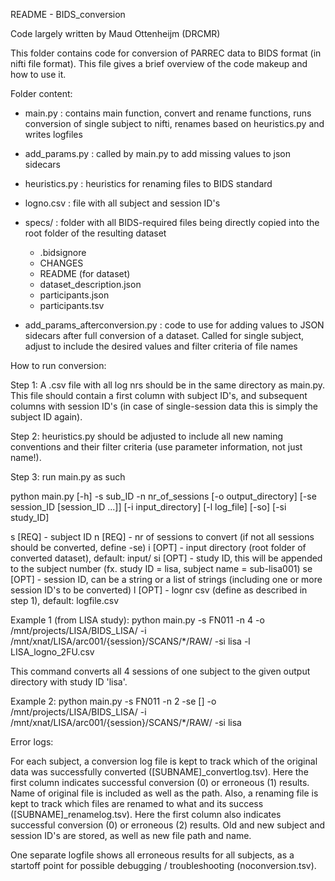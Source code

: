 README - BIDS_conversion

Code largely written by Maud Ottenheijm (DRCMR)



This folder contains code for conversion of PARREC data to BIDS format (in nifti file format).
This file gives a brief overview of the code makeup and how to use it.


Folder content:

- main.py			: contains main function, convert and rename functions, runs conversion of single subject to nifti, renames based on heuristics.py and writes logfiles
- add_params.py		: called by main.py to add missing values to json sidecars
- heuristics.py		: heuristics for renaming files to BIDS standard
- logno.csv			: file with all subject and session ID's

- specs/			: folder with all BIDS-required files being directly copied into the root folder of the resulting dataset
	- .bidsignore
	- CHANGES
	- README (for dataset)
	- dataset_description.json
	- participants.json
	- participants.tsv

- add_params_afterconversion.py	: code to use for adding values to JSON sidecars after full conversion of a dataset. Called for single subject, adjust to include the desired values and filter criteria of file names
	


How to run conversion:


Step 1: A .csv file with all log nrs should be in the same directory as main.py. This file should contain a first column with subject ID's, and subsequent columns with session ID's (in case of single-session data this is simply the subject ID again).


Step 2: heuristics.py should be adjusted to include all new naming conventions and their filter criteria (use parameter information, not just name!).


Step 3: run main.py as such

python main.py [-h] -s sub_ID -n nr_of_sessions [-o output_directory]
				[-se session_ID [session_ID ...]] [-i input_directory]
				[-l log_file] [-so] [-si study_ID]

s	[REQ]	- subject ID
n	[REQ]	- nr of sessions to convert (if not all sessions should be converted, define -se)
i	[OPT]	- input directory (root folder of converted dataset), default: input/
si	[OPT]	- study ID, this will be appended to the subject number (fx. study ID = lisa, subject name = sub-lisa001)
se	[OPT]	- session ID, can be a string or a list of strings (including one or more session ID's to be converted)
l	[OPT]	- lognr csv (define as described in step 1), default: logfile.csv


Example 1 (from LISA study):
python main.py -s FN011 -n 4 -o /mnt/projects/LISA/BIDS_LISA/ -i /mnt/xnat/LISA/arc001/{session}/SCANS/*/RAW/ -si lisa -l LISA_logno_2FU.csv

This command converts all 4 sessions of one subject to the given output directory with study ID 'lisa'.

Example 2:
python main.py -s FN011 -n 2 -se [] -o /mnt/projects/LISA/BIDS_LISA/ -i /mnt/xnat/LISA/arc001/{session}/SCANS/*/RAW/ -si lisa



Error logs:

For each subject, a conversion log file is kept to track which of the original data was successfully converted ([SUBNAME]_convertlog.tsv). Here the first column indicates successful conversion (0) or erroneous (1) results. Name of original file is included as well as the path.
Also, a renaming file is kept to track which files are renamed to what and its success ([SUBNAME]_renamelog.tsv). Here the first column also indicates successful conversion (0) or erroneous (2) results. Old and new subject and session ID's are stored, as well as new file path and name.

One separate logfile shows all erroneous results for all subjects, as a startoff point for possible debugging / troubleshooting (noconversion.tsv).

